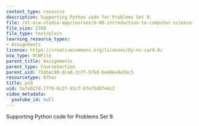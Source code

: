 ```yaml
---
content_type: resource
description: Supporting Python code for Problems Set 9.
file: /ol-ocw-studio-app/courses/6-00-introduction-to-computer-science-and-programming-fall-2008/3afa927d77f00c2f91c7b7e75d87e4c2_ps9.py
file_size: 2780
file_type: text/plain
learning_resource_types:
- Assignments
license: https://creativecommons.org/licenses/by-nc-sa/4.0/
ocw_type: OCWFile
parent_title: Assignments
parent_type: CourseSection
parent_uid: 73abac88-dca8-2c7f-57bd-be466a9a5bc3
resourcetype: Other
title: ps9
uid: 3afa927d-77f0-0c2f-91c7-b7e75d87e4c2
video_metadata:
  youtube_id: null
---
```

Supporting Python code for Problems Set 9.